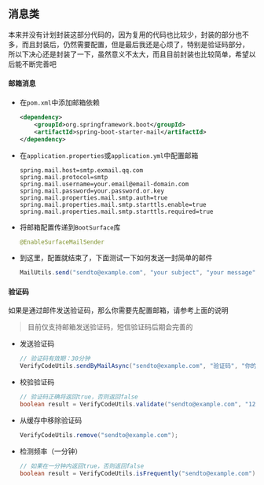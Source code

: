 ## 消息类

本来并没有计划封装这部分代码的，因为复用的代码也比较少，封装的部分也不多，而且封装后，仍然需要配置，但是最后我还是心烦了，特别是验证码部分，
所以下决心还是封装了一下，虽然意义不太大，而且目前封装也比较简单，希望以后能不断完善吧

#### 邮箱消息

- 在`pom.xml`中添加邮箱依赖

    ``` xml
    <dependency>
        <groupId>org.springframework.boot</groupId>
        <artifactId>spring-boot-starter-mail</artifactId>
    </dependency>
    ```

- 在`application.properties`或`application.yml`中配置邮箱

    ``` properties
    spring.mail.host=smtp.exmail.qq.com
    spring.mail.protocol=smtp
    spring.mail.username=your.email@email-domain.com
    spring.mail.password=your.password.or.key
    spring.mail.properties.mail.smtp.auth=true
    spring.mail.properties.mail.smtp.starttls.enable=true
    spring.mail.properties.mail.smtp.starttls.required=true
    ```
    
- 将邮箱配置传递到`BootSurface`库

    ``` java
    @EnableSurfaceMailSender
    ```
    
- 到这里，配置就结束了，下面测试一下如何发送一封简单的邮件

    ``` java
    MailUtils.send("sendto@example.com", "your subject", "your message");
    ```
    
#### 验证码

如果是通过邮件发送验证码，那么你需要先配置邮箱，请参考上面的说明

> 目前仅支持邮箱发送验证码，短信验证码后期会完善的

- 发送验证码

    ``` java
    // 验证码有效期：30分钟
    VerifyCodeUtils.sendByMailAsync("sendto@example.com", "验证码", "你的验证码：{}，请不要告诉其他人哦");
    ```
    
- 校验验证码

    ``` java
    // 验证码正确将返回true，否则返回false
    boolean result = VerifyCodeUtils.validate("sendto@example.com", "123456");
    ```
    
- 从缓存中移除验证码

    ``` java
    VerifyCodeUtils.remove("sendto@example.com");
    ```
    
- 检测频率（一分钟）

    ``` java
    // 如果在一分钟内返回true，否则返回false
    boolean result = VerifyCodeUtils.isFrequently("sendto@example.com");
    ```
